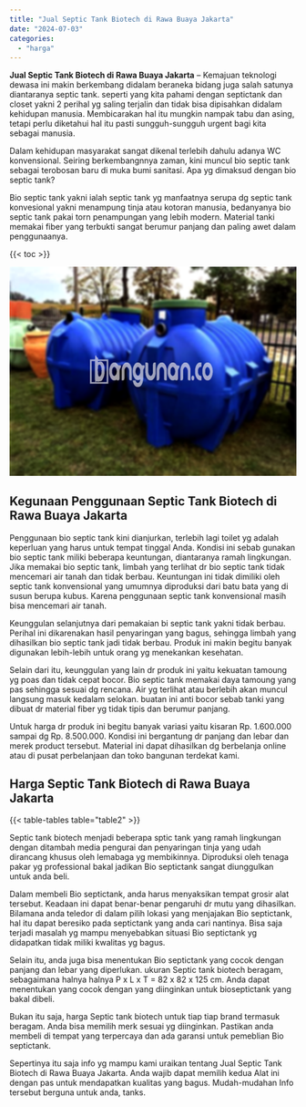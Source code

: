 ```yaml
---
title: "Jual Septic Tank Biotech di Rawa Buaya Jakarta"
date: "2024-07-03"
categories: 
  - "harga"
---
```


**Jual Septic Tank Biotech di Rawa Buaya Jakarta** – Kemajuan teknologi dewasa ini makin berkembang didalam beraneka bidang juga salah satunya diantaranya septic tank. seperti yang kita pahami dengan septictank dan closet yakni 2 perihal yg saling terjalin dan tidak bisa dipisahkan didalam kehidupan manusia. Membicarakan hal itu mungkin nampak tabu dan asing, tetapi perlu diketahui hal itu pasti sungguh-sungguh urgent bagi kita sebagai manusia.

Dalam kehidupan masyarakat sangat dikenal terlebih dahulu adanya WC konvensional. Seiring berkembangnnya zaman, kini muncul bio septic tank sebagai terobosan baru di muka bumi sanitasi. Apa yg dimaksud dengan bio septic tank?

Bio septic tank yakni ialah septic tank yg manfaatnya serupa dg septic tank konvesional yakni menampung tinja atau kotoran manusia, bedanyanya bio septic tank pakai torn penampungan yang lebih modern. Material tanki memakai fiber yang terbukti sangat berumur panjang dan paling awet dalam penggunaanya.

{{< toc >}}

![Jual Septic Tank Biotech di Rawa Buaya Jakarta](/images/jual-bio-septictank-25.png)

## Kegunaan Penggunaan Septic Tank Biotech di Rawa Buaya Jakarta

Penggunaan bio septic tank kini dianjurkan, terlebih lagi toilet yg adalah keperluan yang harus untuk tempat tinggal Anda. Kondisi ini sebab gunakan bio septic tank miliki beberapa keuntungan, diantaranya ramah lingkungan. Jika memakai bio septic tank, limbah yang terlihat dr bio septic tank tidak mencemari air tanah dan tidak berbau. Keuntungan ini tidak dimiliki oleh septic tank konvensional yang umumnya diproduksi dari batu bata yang di susun berupa kubus. Karena penggunaan septic tank konvensional masih bisa mencemari air tanah.

Keunggulan selanjutnya dari pemakaian bi septic tank yakni tidak berbau. Perihal ini dikarenakan hasil penyaringan yang bagus, sehingga limbah yang dihasilkan bio septic tank jadi tidak berbau. Produk ini makin begitu banyak digunakan lebih-lebih untuk orang yg menekankan kesehatan.

Selain dari itu, keunggulan yang lain dr produk ini yaitu kekuatan tamoung yg poas dan tidak cepat bocor. Bio septic tank memakai daya tamoung yang pas sehingga sesuai dg rencana. Air yg terlihat atau berlebih akan muncul langsung masuk kedalam selokan. buatan ini anti bocor sebab tanki yang dibuat dr material fiber yg tidak tipis dan berumur panjang.

Untuk harga dr produk ini begitu banyak variasi yaitu kisaran Rp. 1.600.000 sampai dg Rp. 8.500.000. Kondisi ini bergantung dr panjang dan lebar dan merek product tersebut. Material ini dapat dihasilkan dg berbelanja online atau di pusat perbelanjaan dan toko bangunan terdekat kami.

## Harga Septic Tank Biotech di Rawa Buaya Jakarta

{{< table-tables table="table2" >}}

Septic tank biotech menjadi beberapa sptic tank yang ramah lingkungan dengan ditambah media pengurai dan penyaringan tinja yang udah dirancang khusus oleh lemabaga yg membikinnya. Diproduksi oleh tenaga pakar yg professional bakal jadikan Bio septictank sangat diunggulkan untuk anda beli.

Dalam membeli Bio septictank, anda harus menyaksikan tempat grosir alat tersebut. Keadaan ini dapat benar-benar pengaruhi dr mutu yang dihasilkan. Bilamana anda teledor di dalam pilih lokasi yang menjajakan Bio septictank, hal itu dapat beresiko pada septictank yang anda cari nantinya. Bisa saja terjadi masalah yg mampu menyebabkan situasi Bio septictank yg didapatkan tidak miliki kwalitas yg bagus.

Selain itu, anda juga bisa menentukan Bio septictank yang cocok dengan panjang dan lebar yang diperlukan. ukuran Septic tank biotech beragam, sebagaimana halnya halnya P x L x T = 82 x 82 x 125 cm. Anda dapat menentukan yang cocok dengan yang diinginkan untuk bioseptictank yang bakal dibeli.

Bukan itu saja, harga Septic tank biotech untuk tiap tiap brand termasuk beragam. Anda bisa memilih merk sesuai yg diinginkan. Pastikan anda membeli di tempat yang terpercaya dan ada garansi untuk pemeblian Bio septictank.

Sepertinya itu saja info yg mampu kami uraikan tentang Jual Septic Tank Biotech di Rawa Buaya Jakarta. Anda wajib dapat memilih kedua Alat ini dengan pas untuk mendapatkan kualitas yang bagus. Mudah-mudahan Info tersebut berguna untuk anda, tanks.
